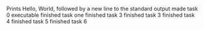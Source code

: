 Prints Hello, World, followed by a new line to the standard output
made task 0 executable
finished task one
finished task 3
finished task 3
finished task 4
finished task 5
finished task 6
